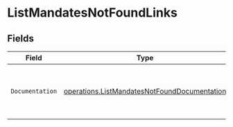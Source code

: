 # ListMandatesNotFoundLinks


## Fields

| Field                                                                                                        | Type                                                                                                         | Required                                                                                                     | Description                                                                                                  |
| ------------------------------------------------------------------------------------------------------------ | ------------------------------------------------------------------------------------------------------------ | ------------------------------------------------------------------------------------------------------------ | ------------------------------------------------------------------------------------------------------------ |
| `Documentation`                                                                                              | [operations.ListMandatesNotFoundDocumentation](../../models/operations/listmandatesnotfounddocumentation.md) | :heavy_check_mark:                                                                                           | The URL to the generic Mollie API error handling guide.                                                      |